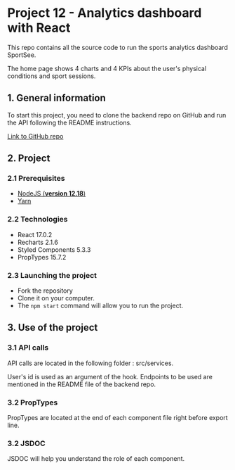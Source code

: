 # Project 12 - Analytics dashboard with React

This repo contains all the source code to run the sports analytics dashboard SportSee.

The home page shows 4 charts and 4 KPIs about the user's physical conditions and sport sessions.

## 1. General information

To start this project, you need to clone the backend repo on GitHub and run the API following the README instructions.

[Link to GitHub repo](https://github.com/OpenClassrooms-Student-Center/P9-front-end-dashboard)


## 2. Project

### 2.1 Prerequisites

- [NodeJS (**version 12.18**)](https://nodejs.org/en/)
- [Yarn](https://yarnpkg.com/)

### 2.2 Technologies

- React 17.0.2
- Recharts 2.1.6
- Styled Components 5.3.3
- PropTypes 15.7.2

### 2.3 Launching the project

- Fork the repository
- Clone it on your computer.
- The `npm start` command will allow you to run the project.

## 3. Use of the project

### 3.1 API calls

API calls are located in the following folder : src/services.

User's id is used as an argument of the hook.
Endpoints to be used are mentioned in the README file of the backend repo.

### 3.2 PropTypes

PropTypes are located at the end of each component file right before export line.

### 3.2 JSDOC

JSDOC will help you understand the role of each component.


